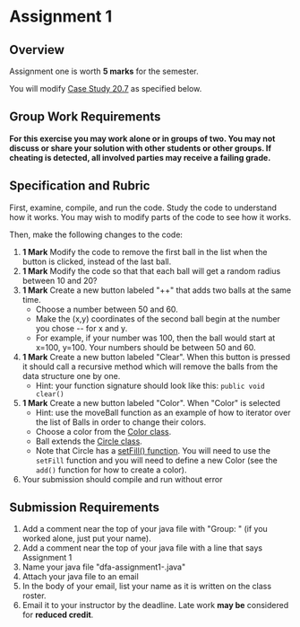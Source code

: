 # Assignment 1

## Overview
Assignment one is worth **5 marks** for the semester.

You will modify [Case Study 20.7](MultipleBounceBall.java) as specified below.

## Group Work Requirements

**For this exercise you may work alone or in groups of two.  You may not discuss or share your solution with other students or other groups.  If cheating is detected, all involved parties may receive a failing grade.**

## Specification and Rubric

First, examine, compile, and run the code.  Study the code to understand how it works.  You may wish to modify parts of the code to see how it works.  

Then, make the following changes to the code:

1. **1 Mark** Modify the code to remove the first ball in the list when the button is clicked, instead of the last ball.
2. **1 Mark** Modify the code so that that each ball will get a random radius between 10 and 20?
3. **1 Mark** Create a new button labeled "++" that adds two balls at the same time.  
   - Choose a number between 50 and 60.  
   - Make the (x,y) coordinates of the second ball begin at the number you chose -- for x and y.  
   - For example, if your number was 100, then the ball would start at x=100, y=100.  Your numbers should be between 50 and 60.
4. **1 Mark** Create a new button labeled "Clear".  When this button is pressed it should call a recursive method which will remove the balls from the data structure one by one.
    - Hint: your function signature should look like this: `public void clear()`
5. **1 Mark** Create a new button labeled "Color".  When "Color" is selected
    - Hint: use the moveBall function as an example of how to iterator over the list of Balls in order to change their colors.
    - Choose a color from the [Color class](https://docs.oracle.com/javafx/2/api/javafx/scene/paint/Color.html).
    - Ball extends the [Circle class](https://docs.oracle.com/javase/8/javafx/api/javafx/scene/shape/Circle.html).  
    - Note that Circle has a [setFill() function](https://docs.oracle.com/javase/8/javafx/api/javafx/scene/shape/Shape.html#setFill-javafx.scene.paint.Paint-).  You will need to use the `setFill` function and you will need to define a new Color (see the `add()` function for how to create a color).
6. Your submission should compile and run without error

## Submission Requirements


1. Add a comment near the top of your java file with "Group: <yourname> <otherpersonsname>" (if you worked alone, just put your name).
2. Add a comment near the top of your java file with a line that says Assignment 1
3. Name your java file "dfa-assignment1-<yourname>.java"
3. Attach your java file to an email
4. In the body of your email, list your name as it is written on the class roster.
5. Email it to your instructor by the deadline.  Late work **may be** considered for **reduced credit**.
